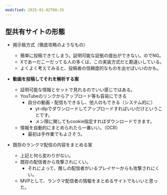 ```yaml
---
modified: 2025-01-02T00:35
---
```

## 型共有サイトの形態

- 掲示板方式（徹底攻略のようなもの）
    - 簡単に投稿できてしまう。証明可能な証拠の提出ができない。のでNG。
    - Xであーだこーだってる人の多くは、この実装方式だと勘違いしている。
    - よくよく考えてみると、投稿者の信頼度的なものを出せばいいのかも。

  

- **動画を投稿してそれを解析する案**
    - 証明可能な情報とセットで見れるのでいい感じではある。
    - YouTubeのリンクからアップロード等も容易にできる
        - 自分の動画・配信もできるし、他人のもできる（システム的に）
            - yt-dlpでダウンロードしてアップロードすればいいだけということです。
            - メン限に関してもcookie指定すればダウンロードできます。
    - 情報を自動的にまとめられたら一番いい。（OCR）
        - 最初は手作業でもよさそう。

  

- 既存のランクマ配信の内容をまとめる案
    - 上記と何ら変わりがない。
    - 既存の配信者から攻撃されにくい。
        - それによって、推しの配信者がいるプレイヤーからも攻撃されにくい。
    - MVPとして、ランクマ配信者の情報をまとめるサイトでもいいと思った。